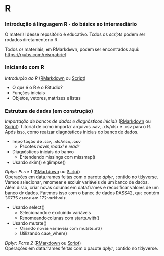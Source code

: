 # R
### Introdução à linguagem R - do básico ao intermediário

O material desse repositório é educativo. Todos os *scripts* podem ser rodados diretamente no R.

Todos os materiais, em RMarkdown, podem ser encontrados aqui: https://rpubs.com/reisrgabriel

### Iniciando com R
  *Introdução ao R* ([RMarkdown](https://rpubs.com/reisrgabriel/IntroAoR) ou [Script](https://github.com/GabrielReisR/R/blob/master/intro%20ao%20r/intro%20ao%20r.R)) 
  - O que é o R e o RStudio?
  - Funções iniciais
  - Objetos, vetores, matrizes e listas
  
### Estrutura de dados (em construção)
  *Importação de bancos de dados e diagnósticos iniciais* ([RMarkdown](https://rpubs.com/reisrgabriel/importdiagn) ou [Script](https://github.com/GabrielReisR/R/blob/master/import%20e%20diagn/import%20e%20diagn.R))
Tutorial de como importar arquivos .sav, .xls/xlsx e .csv para o R. Após isso, como realizar diagnósticos iniciais do banco de dados.
  - Importação de .sav, .xls/xlsx, .csv
    - Pacotes _haven_,_readxl_ e _readr_
  - Diagnósticos iniciais do banco
    - Entendendo missings com missmap()
  - Usando skim() e glimpse()
  
  *Dplyr: Parte 1* ([RMarkdown](https://rpubs.com/reisrgabriel/dplyrPt1) ou [Script](https://github.com/GabrielReisR/R/blob/master/estrutura%20de%20dados/dplyr-parte-1.R))   
Operações em data.frames feitas com o pacote _dplyr_, contido no tidyverse. Vamos selecionar, renomear e excluir variáveis de um banco de dados. Além disso, criar novas colunas em data.frames e recodificar valores de um banco de dados. Faremos isso com o banco de dados DASS42, que contém 39775 casos em 172 variáveis.
  - Usando select()
    - Selecionando e excluindo variáveis
    - Renomeando colunas com starts_with()
  - Usando mutate()
    - Criando novas variáveis com mutate_at()
    - Utilizando case_when()
    
  *Dplyr: Parte 2* ([RMarkdown](https://rpubs.com/reisrgabriel/dplyrPt2) ou [Script](https://github.com/GabrielReisR/R/blob/master/estrutura%20de%20dados/estrutura%20de%20dados/dplyr-parte-2.R))   
Operações em data.frames feitas com o pacote _dplyr_, contido no tidyverse.
    

  
